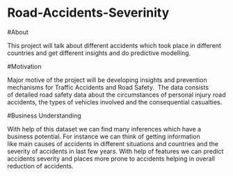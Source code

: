 # Road-Accidents-Severinity
#About

This project will talk about different accidents which took place in different countries and get different insights and do predictive modelling.

#Motivation

Major motive of the project will be developing insights and prevention mechanisms for Traffic Accidents and Road Safety.  The data consists of detailed road safety data about the circumstances of personal injury road accidents, the types of vehicles involved and the consequential casualties.

#Business Understanding

With help of this dataset we can find many inferences which have a business potential.
For instance we can think of getting information like main causes of accidents in different situations and countries and the severity of accidents in last few years.
With help of features we can predict accidents severity and places more prone to accidents helping in overall reduction of accidents.


